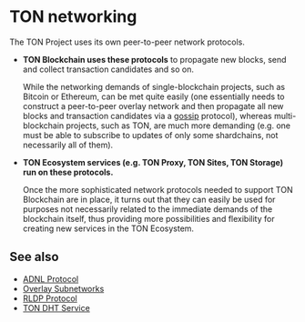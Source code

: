 # TON networking

The TON Project uses its own peer-to-peer network protocols.

- **TON Blockchain uses these protocols** to propagate new blocks, send and collect transaction candidates and so on.

  While the networking demands of single-blockchain projects, such as Bitcoin or Ethereum, can be met quite easily (one essentially needs to construct
  a peer-to-peer overlay network and then propagate all new blocks and
  transaction candidates via a [gossip](https://en.wikipedia.org/wiki/Gossip_protocol) protocol), whereas multi-blockchain projects, such
  as TON, are much more demanding (e.g. one must be able to
  subscribe to updates of only some shardchains, not necessarily all of them).


- **TON Ecosystem services (e.g. TON Proxy, TON Sites, TON Storage) run on these protocols.**

  Once the more sophisticated network protocols needed
  to support TON Blockchain are in place, it turns out that they can easily
  be used for purposes not necessarily related to the immediate demands of the
blockchain itself, thus providing more possibilities and flexibility for creating
  new services in the TON Ecosystem.

## See also

* [ADNL Protocol](/v3/documentation/network/protocols/adnl/overview/)
* [Overlay Subnetworks](/v3/documentation/network/protocols/overlay/)
* [RLDP Protocol](/v3/documentation/network/protocols/rldp/)
* [TON DHT Service](/v3/documentation/network/protocols/dht/ton-dht/)
